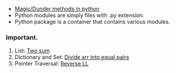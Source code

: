 * [Magic/Dunder methods in python](https://www.geeksforgeeks.org/dunder-magic-methods-python/)
* Python modules are simply files with .py extension.
* Python package is a container that contains various modules.
### Important.
1. List: [Two sum](https://leetcode.com/problems/two-sum/)
2. Dictionary and Set: [Divide arr into equal pairs](https://leetcode.com/problems/divide-array-into-equal-pairs/)
3. Pointer Traversal: [Reverse LL](https://leetcode.com/problems/reverse-linked-list/)

